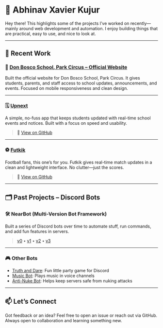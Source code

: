 # 🧩 Abhinav Xavier Kujur

Hey there! This highlights some of the projects I’ve worked on recently—mainly around web development and automation. I enjoy building things that are practical, easy to use, and nice to look at.

---

## 🔧 Recent Work

### 📘 [Don Bosco School, Park Circus – Official Website](https://www.donboscoparkcircus.org)  
Built the official website for Don Bosco School, Park Circus. It gives students, parents, and staff access to school updates, announcements, and events. Focused on mobile responsiveness and clean design.

---

### 🗓️ [Upnext](https://upnext0.vercel.app)  
A simple, no-fuss app that keeps students updated with real-time school events and notices. Built with a focus on speed and usability.  
> 🔗 [View on GitHub](https://github.com/abhinavxk0/upnext)

---

### ⚽ [Futkik](https://futkik.vercel.app)  
Football fans, this one’s for you. Futkik gives real-time match updates in a clean and lightweight interface. No clutter—just the scores.  
> 🔗 [View on GitHub](https://github.com/abhinavxk0/twelfthman)

---

## 🗂️ Past Projects – Discord Bots

### 🛠️ NearBot (Multi-Version Bot Framework)  
Built a series of Discord bots over time to automate stuff, run commands, and add fun features in servers.  
> [v0](https://github.com/abhinavxk0/nearbeta0) • [v1](https://github.com/abhinavxk0/nearbeta1) • [v2](https://github.com/abhinavxk0/nearbot2) • [v3](https://github.com/abhinavxk0/nearbot)

---

### 🎮 Other Bots  
- [Truth and Dare](https://github.com/abhinavxk0/truth-and-dare): Fun little party game for Discord  
- [Music Bot](https://github.com/abhinavxk0/musicbot): Plays music in voice channels  
- [Anti-Nuke Bot](https://github.com/abhinavxk0/antinuke): Helps keep servers safe from nuking attacks

---

## 📫 Let’s Connect  
Got feedback or an idea? Feel free to open an issue or reach out via GitHub. Always open to collaboration and learning something new.
